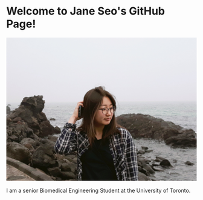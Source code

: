<p align="center"><h1>
Welcome to Jane Seo's GitHub Page!
</h1></p>


<p align="center">
  <img width="600" src=JHS.JPG>
</p>

I am a senior Biomedical Engineering Student at the University of Toronto.
